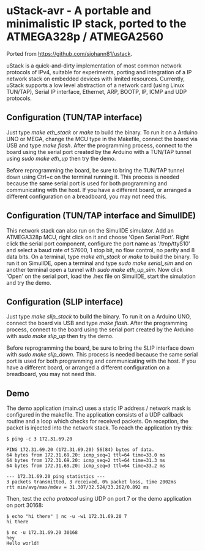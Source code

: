 # uStack-avr - A portable and minimalistic IP stack, ported to the ATMEGA328p / ATMEGA2560

Ported from https://github.com/sjohann81/ustack.

uStack is a quick-and-dirty implementation of most common network protocols of IPv4, suitable for experiments, porting and integration of a IP network stack on embedded devices with limited resources. Currently, uStack supports a low level abstraction of a network card (using Linux TUN/TAP), Serial IP interface, Ethernet, ARP, BOOTP, IP, ICMP and UDP protocols.

## Configuration (TUN/TAP interface)

Just type *make eth_stack* or *make* to build the binary. To run it on a Arduino UNO or MEGA, change the MCU type in the Makefile, connect the board via USB and type *make flash*. After the programming process, connect to the board using the serial port created by the Arduino with a TUN/TAP tunnel using *sudo make eth_up* then try the demo.

Before reprogramming the board, be sure to bring the TUN/TAP tunnel down using Ctrl+c on the terminal running it. This process is needed because the same serial port is used for both programming and communicating with the host. If you have a different board, or arranged a different configuration on a breadboard, you may not need this.


## Configuration (TUN/TAP interface and SimulIDE)

This network stack can also run on the SimulIDE simulator. Add an ATMEGA328p MCU, right click on it and choose 'Open Serial Port'. Right click the serial port component, configure the port name as '/tmp/ttyS10' and select a baud rate of 57600, 1 stop bit, no flow control, no parity and 8 data bits. On a terminal, type *make eth_stack* or *make* to build the binary. To run it on SimulIDE, open a terminal and type *sudo make serial_sim* and on another terminal open a tunnel with *sudo make eth_up_sim*. Now click 'Open' on the serial port, load the .hex file on SimulIDE, start the simulation and try the demo.


## Configuration (SLIP interface)

Just type *make slip_stack* to build the binary. To run it on a Arduino UNO, connect the board via USB and type *make flash*. After the programming process, connect to the board using the serial port created by the Arduino with *sudo make slip_up* then try the demo.

Before reprogramming the board, be sure to bring the SLIP interface down with *sudo make slip_down*. This process is needed because the same serial port is used for both programming and communicating with the host. If you have a different board, or arranged a different configuration on a breadboard, you may not need this.


## Demo

The demo application (main.c) uses a static IP address / network mask is configured in the makefile. The application consists of a UDP callback routine and a loop which checks for received packets. On reception, the packet is injected into the network stack. To reach the application try this:

    $ ping -c 3 172.31.69.20

    PING 172.31.69.20 (172.31.69.20) 56(84) bytes of data.
    64 bytes from 172.31.69.20: icmp_seq=1 ttl=64 time=33.0 ms
    64 bytes from 172.31.69.20: icmp_seq=2 ttl=64 time=31.3 ms
    64 bytes from 172.31.69.20: icmp_seq=3 ttl=64 time=33.2 ms

    --- 172.31.69.20 ping statistics ---
    3 packets transmitted, 3 received, 0% packet loss, time 2002ms
    rtt min/avg/max/mdev = 31.307/32.524/33.262/0.892 ms


Then, test the *echo protocol* using UDP on port 7 or the demo application on port 30168:

    $ echo "hi there" | nc -u -w1 172.31.69.20 7
    hi there

    $ nc -u 172.31.69.20 30168
    hey
    Hello world!

